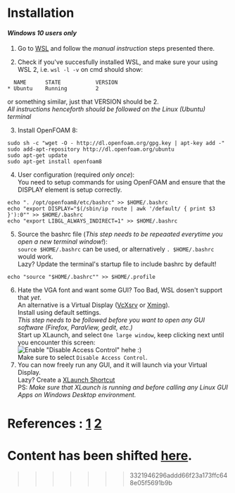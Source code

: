 # Installation  
#### *Windows 10 users only*  

1. Go to [WSL](https://docs.microsoft.com/en-us/windows/wsl/install-win10) and follow the *manual instruction* steps presented there.  

2. Check if you've succesfully installed WSL, and make sure your using WSL 2, i.e. `wsl -l -v`  on cmd should show:  
```
  NAME      STATE           VERSION  
* Ubuntu    Running         2  
```
or something similar, just that VERSION should be 2.  
*All instructions henceforth should be followed on the Linux (Ubuntu) terminal*

3. Install OpenFOAM 8:
```Shell
sudo sh -c "wget -O - http://dl.openfoam.org/gpg.key | apt-key add -"
sudo add-apt-repository http://dl.openfoam.org/ubuntu
sudo apt-get update
sudo apt-get install openfoam8
```

4. User configuration (required *only once*):  
You need to setup commands for using OpenFOAM and ensure that the DISPLAY element is setup correctly.  
```Shell
echo ". /opt/openfoam8/etc/bashrc" >> $HOME/.bashrc
echo "export DISPLAY="$(/sbin/ip route | awk '/default/ { print $3 }'):0"" >> $HOME/.bashrc
echo "export LIBGL_ALWAYS_INDIRECT=1" >> $HOME/.bashrc
```

5. Source the bashrc file (*This step needs to be repeaated everytime you open a new terminal window!*):  
`source $HOME/.bashrc` can be used, or alternatively `. $HOME/.bashrc` would work.  
Lazy? Update the terminal's startup file to include bashrc by default!
```Shell
echo "source "$HOME/.bashrc"" >> $HOME/.profile
```

6. Hate the VGA font and want some GUI? Too Bad, WSL dosen't support that *yet*.  
An alternative is a Virtual Display ([VcXsrv](https://sourceforge.net/projects/vcxsrv/) or [Xming](https://sourceforge.net/projects/xming/)).  
Install using default settings.  
*This step needs to be followed before you want to open any GUI software (Firefox, ParaView, gedit, etc.)*  
Start up XLaunch, and select `One large window`, keep clicking next until you encounter this screen:  
![Enable "Disable Access Control" hehe :)](https://techcommunity.microsoft.com/t5/image/serverpage/image-id/201596iBCB2B8DA889830E0/image-size/large?v=1.0&px=999)  
Make sure to select `Disable Access Control`. 
7. You can now freely run any GUI, and it will launch via your Virtual Display.  
Lazy? Create a [XLaunch Shortcut](https://siliconheaven.info/xlaunch-configuration-file/#gsc.tab=0)  
PS: *Make sure that XLaunch is running and before calling any Linux GUI Apps on Windows Desktop environment.*  

References : [1](https://openfoam.org/download/windows-10/) [2](https://techcommunity.microsoft.com/t5/windows-dev-appconsult/running-wsl-gui-apps-on-windows-10/ba-p/1493242) 
=======
# Content has been shifted [here](https://gist.github.com/relaxxpls/74b8cb97def38cd0baabfca13462e07b).
>>>>>>> 3321946296addd66f23a173ffc648e05f5691b9b
